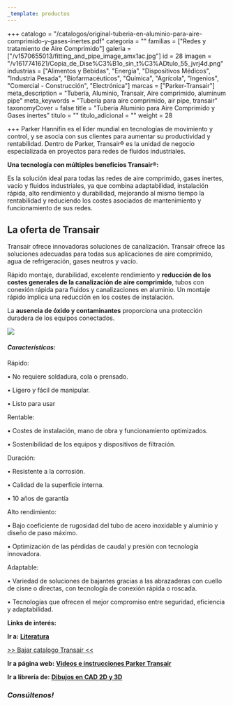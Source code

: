 ```yaml
---
_template: productos
---
```






+++
catalogo = "/catalogos/original-tuberia-en-aluminio-para-aire-comprimido-y-gases-inertes.pdf"
categoria = ""
familias = ["Redes y tratamiento de Aire Comprimido"]
galeria = ["/v1570655013/fitting_and_pipe_image_amx1ac.jpg"]
id = 28
imagen = "/v1617741621/Copia_de_Dise%C3%B1o_sin_t%C3%ADtulo_55_jvrj4d.png"
industrias = ["Alimentos y Bebidas", "Energía", "Dispositivos Médicos", "Industria Pesada", "Biofarmacéuticos", "Química", "Agrícola", "Ingenios", "Comercial - Construcción", "Electrónica"]
marcas = ["Parker-Transair"]
meta_description = "Tubería, Aluminio, Transair, Aire comprimido, aluminum pipe"
meta_keywords = "Tubería para aire comprimido, air pipe, transair"
taxonomyCover = false
title = "Tubería Aluminio para Aire Comprimido y Gases inertes"
titulo = ""
titulo_adicional = ""
weight = 28

+++
Parker Hannifin es el líder mundial en tecnologías de movimiento y control, y se asocia con sus clientes para aumentar su productividad y rentabilidad. Dentro de Parker, Transair® es la unidad de negocio especializada en proyectos para redes de fluidos industriales.

**Una tecnología con múltiples beneficios Transair®:**

Es la solución ideal para todas las redes de aire comprimido, gases inertes, vacío y fluidos industriales, ya que combina adaptabilidad, instalación rápida, alto rendimiento y durabilidad, mejorando al mismo tiempo la rentabilidad y reduciendo los costes asociados de mantenimiento y funcionamiento de sus redes.

## La oferta de Transair

Transair ofrece innovadoras soluciones de canalización. Transair ofrece las soluciones adecuadas para todas sus aplicaciones de aire comprimido, agua de refrigeración, gases neutros y vacío.

Rápido montaje, durabilidad, excelente rendimiento y **reducción de los costes generales de la canalización de aire comprimido**, tubos con conexión rápida para fluidos y canalizaciones en aluminio. Un montaje rápido implica una reducción en los costes de instalación.

La **ausencia de óxido y contaminantes** proporciona una protección duradera de los equipos conectados.

![](https://res.cloudinary.com/novatec/v1597433225/parker-transair-air-piping_oi6mef.jpg)

#### **_Características:_**

Rápido:

• No requiere soldadura, cola o prensado.

• Ligero y fácil de manipular.

• Listo para usar

Rentable:

• Costes de instalación, mano de obra y funcionamiento optimizados.

• Sostenibilidad de los equipos y dispositivos de filtración.

Duración:

• Resistente a la corrosión.

• Calidad de la superficie interna.

• 10 años de garantía

Alto rendimiento:

• Bajo coeficiente de rugosidad del tubo de acero inoxidable y aluminio y diseño de paso máximo.

• Optimización de las pérdidas de caudal y presión con tecnología innovadora.

Adaptable:

• Variedad de soluciones de bajantes gracias a las abrazaderas con cuello de cisne o directas, con tecnología de conexión rápida o roscada.

• Tecnologías que ofrecen el mejor compromiso entre seguridad, eficiencia y adaptabilidad.

**Links de interés:**

**Ir a:** [**Literatura**](https://promo.parker.com/promotionsite/transair/us/en/engineering-tools "Parker")

[>> Bajar catalogo Transair <<](https://synology01.novatec.cr:5001/d/f/517303708866847536)

**Ir a página web:** [**Videos e instrucciones Parker Transair**](http://promo.parker.com/promotionsite/transair/us/en/video-library "Parker")

**Ir a librería de:** [**Dibujos en CAD 2D y 3D**](http://promo.parker.com/promotionsite/transair/us/en/engineering-tools "Parker")

### **_Consúltenos!_**
